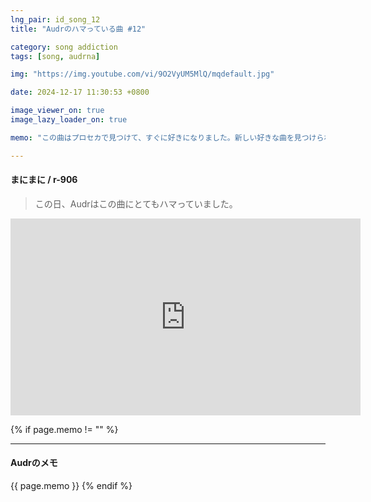 ```yaml
---
lng_pair: id_song_12
title: "Audrのハマっている曲 #12"

category: song addiction
tags: [song, audrna]

img: "https://img.youtube.com/vi/9O2VyUM5MlQ/mqdefault.jpg"

date: 2024-12-17 11:30:53 +0800

image_viewer_on: true
image_lazy_loader_on: true

memo: "この曲はプロセカで見つけて、すぐに好きになりました。新しい好きな曲を見つけられるゲームは良いゲームだと思います。"

---
```


<!-- outline-start -->
#### まにまに / r-906
<!-- outline-end -->

> この日、Audrはこの曲にとてもハマっていました。

<iframe
  width="560"
  height="315"
  src="https://www.youtube.com/embed/9O2VyUM5MlQ"
  title="YouTube video player"
  frameborder="0"
  allow="accelerometer; clipboard-write; encrypted-media; gyroscope; picture-in-picture; web-share"
  referrerpolicy="strict-origin-when-cross-origin"
  allowfullscreen
  data-align="center"
></iframe>

{% if page.memo != "" %}
<hr>

#### Audrのメモ

{{ page.memo }}
{% endif %}
